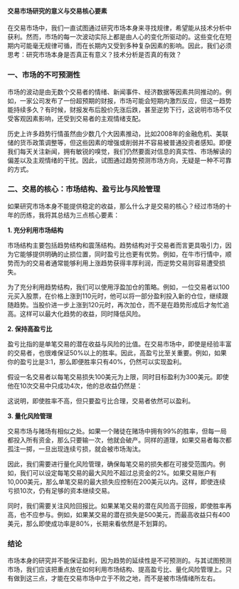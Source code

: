 #### 交易市场研究的意义与交易核心要素

在交易市场中，我们一直试图通过研究市场本身来寻找规律，希望能从技术分析中获利。然而，市场的每一次波动实际上都是由人心的变化所驱动的。这些变化在短期内可能毫无规律可循，而在长期内又受到多种复杂因素的影响。因此，我们必须思考：研究市场本身是否真正有意义？技术分析是否真的有效？

### 一、市场的不可预测性

市场的波动是由无数个交易者的情绪、新闻事件、经济数据等因素共同推动的。例如，一家公司发布了一份超预期的财报，市场可能会短期内激烈反应，但这一趋势能持续多久？有时候，财报发布后股价先涨后跌，甚至逆势下行，这说明市场不仅受客观因素影响，还受到交易者的主观情绪支配。

历史上许多趋势行情虽然由少数几个大因素推动，比如2008年的金融危机、美联储的货币政策调整等，但这些因素的增强或削弱并不容易被普通投资者感知。即便我们每天关注新闻，拥有敏锐的嗅觉，我们仍然要面对信息的真实性、市场解读的偏差以及主观情绪的干扰。因此，试图通过趋势预测市场方向，无疑是一种不可靠的方式。

### 二、交易的核心：市场结构、盈亏比与风险管理

如果研究市场本身不能提供稳定的收益，那么什么才是交易的核心？经过市场的十年的历练，我将其总结为三点核心要素：

**1. 充分利用市场结构**

市场结构主要包括趋势结构和震荡结构。趋势结构对于交易者而言更具吸引力，因为它能够提供明确的止损位置，同时盈亏比也更有优势。例如，在牛市行情中，顺势而为的交易者通常能够利用上涨趋势获得丰厚利润，而逆势交易则容易遭受损失。

为了充分利用趋势结构，我们可以使用浮盈加仓的策略。例如，一位交易者以100元买入股票，在价格上涨到110元时，他可以将一部分盈利投入新的仓位，继续跟随趋势。当股价进一步上涨到120元时，再次加仓，而不是在趋势形成后才匆忙追高。这样可以最大化趋势的收益，同时降低风险。

**2. 保持高盈亏比**

盈亏比指的是单笔交易的潜在收益与风险的比值。在交易市场中，即使是经验丰富的交易者，也很难保证50%以上的胜率。因此，高盈亏比至关重要。例如，如果你的盈亏比是3:1，那么即便胜率只有40%，仍然可以实现盈利。

假设一名交易者以每笔交易损失100美元为上限，同时目标盈利为300美元。即使他在10次交易中只成功4次，他的总收益仍然是：



这说明，即使胜率不高，但只要盈亏比合理，交易者依然可以盈利。

**3. 量化风险管理**

交易市场与赌场有相似之处。如果一个赌徒在赌场中拥有99%的胜率，但每一局都投入所有资金，那么只要输一次，他就会破产。同样的道理，如果交易者每次都孤注一掷，一旦出现连续亏损，就会被市场淘汰。

因此，我们需要进行量化风险管理，确保每笔交易的损失都在可接受范围内。例如，我们可以设定每笔交易的最大风险不超过总资金的2%。如果交易账户有10,000美元，那么单笔交易的最大损失应控制在200美元以内。这样，即使连续亏损10次，仍有足够的资本继续交易。

同时，我们需要关注风险回报比。如果某笔交易的潜在风险高于回报，即使胜率再高，也不应参与。例如，如果某交易的潜在损失是500美元，而最高收益只有400美元，那么即使成功率是80%，长期来看依然是不划算的。

### 结论

市场本身的研究并不能保证盈利，因为趋势的延续性是不可预测的。与其试图预测市场，我们应该把重点放在如何利用市场结构、提高盈亏比、量化风险管理上。只有做到这三点，才能在交易市场中立于不败之地，而不是被市场情绪所左右。
